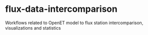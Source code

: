 # flux-data-intercomparison
Workflows related to OpenET model to flux station intercomparison, visualizations and statistics
